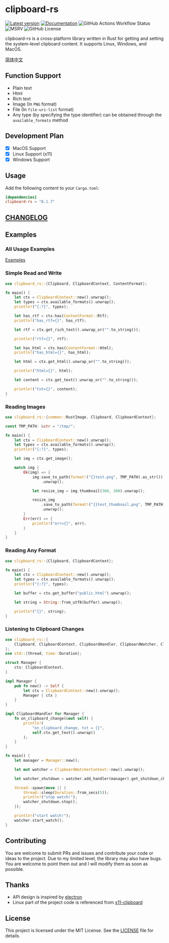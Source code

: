 # clipboard-rs

[![Latest version](https://img.shields.io/crates/v/clipboard-rs?color=mediumvioletred)](https://crates.io/crates/clipboard-rs)
[![Documentation](https://docs.rs/clipboard-rs/badge.svg)](https://docs.rs/clipboard-rs)
![GitHub Actions Workflow Status](https://img.shields.io/github/actions/workflow/status/ChurchTao/clipboard-rs/test.yml)
![MSRV](https://img.shields.io/badge/rustc-1.63+-blue.svg)
![GitHub License](https://img.shields.io/github/license/ChurchTao/clipboard-rs)

clipboard-rs is a cross-platform library written in Rust for getting and setting the system-level clipboard content. It supports Linux, Windows, and MacOS.

[简体中文](README_ZH.md)

## Function Support

- Plain text
- Html
- Rich text
- Image (In `PNG` format)
- File (In `file-uri-list` format)
- Any type (by specifying the type identifier) can be obtained through the `available_formats` method

## Development Plan

- [x] MacOS Support
- [x] Linux Support (x11)
- [x] Windows Support

## Usage

Add the following content to your `Cargo.toml`:

```toml
[dependencies]
clipboard-rs = "0.1.7"
```

## [CHANGELOG](CHANGELOG.md)

## Examples

### All Usage Examples

[Examples](examples)

### Simple Read and Write

```rust
use clipboard_rs::{Clipboard, ClipboardContext, ContentFormat};

fn main() {
	let ctx = ClipboardContext::new().unwrap();
	let types = ctx.available_formats().unwrap();
	println!("{:?}", types);

	let has_rtf = ctx.has(ContentFormat::Rtf);
	println!("has_rtf={}", has_rtf);

	let rtf = ctx.get_rich_text().unwrap_or("".to_string());

	println!("rtf={}", rtf);

	let has_html = ctx.has(ContentFormat::Html);
	println!("has_html={}", has_html);

	let html = ctx.get_html().unwrap_or("".to_string());

	println!("html={}", html);

	let content = ctx.get_text().unwrap_or("".to_string());

	println!("txt={}", content);
}

```

### Reading Images

```rust
use clipboard_rs::{common::RustImage, Clipboard, ClipboardContext};

const TMP_PATH: &str = "/tmp/";

fn main() {
	let ctx = ClipboardContext::new().unwrap();
	let types = ctx.available_formats().unwrap();
	println!("{:?}", types);

	let img = ctx.get_image();

	match img {
		Ok(img) => {
			img.save_to_path(format!("{}test.png", TMP_PATH).as_str())
				.unwrap();

			let resize_img = img.thumbnail(300, 300).unwrap();

			resize_img
				.save_to_path(format!("{}test_thumbnail.png", TMP_PATH).as_str())
				.unwrap();
		}
		Err(err) => {
			println!("err={}", err);
		}
	}
}

```

### Reading Any Format

```rust
use clipboard_rs::{Clipboard, ClipboardContext};

fn main() {
    let ctx = ClipboardContext::new().unwrap();
    let types = ctx.available_formats().unwrap();
    println!("{:?}", types);

    let buffer = ctx.get_buffer("public.html").unwrap();

    let string = String::from_utf8(buffer).unwrap();

    println!("{}", string);
}

```

### Listening to Clipboard Changes

```rust
use clipboard_rs::{
	Clipboard, ClipboardContext, ClipboardHandler, ClipboardWatcher, ClipboardWatcherContext,
};
use std::{thread, time::Duration};

struct Manager {
	ctx: ClipboardContext,
}

impl Manager {
	pub fn new() -> Self {
		let ctx = ClipboardContext::new().unwrap();
		Manager { ctx }
	}
}

impl ClipboardHandler for Manager {
	fn on_clipboard_change(&mut self) {
		println!(
			"on_clipboard_change, txt = {}",
			self.ctx.get_text().unwrap()
		);
	}
}

fn main() {
	let manager = Manager::new();

	let mut watcher = ClipboardWatcherContext::new().unwrap();

	let watcher_shutdown = watcher.add_handler(manager).get_shutdown_channel();

	thread::spawn(move || {
		thread::sleep(Duration::from_secs(5));
		println!("stop watch!");
		watcher_shutdown.stop();
	});

	println!("start watch!");
	watcher.start_watch();
}


```

## Contributing

You are welcome to submit PRs and issues and contribute your code or ideas to the project. Due to my limited level, the library may also have bugs. You are welcome to point them out and I will modify them as soon as possible.

## Thanks

- API design is inspired by [electron](https://www.electronjs.org/zh/docs/latest/api/clipboard)
- Linux part of the project code is referenced from [x11-clipboard](https://github.com/quininer/x11-clipboard/tree/master)

## License

This project is licensed under the MIT License. See the [LICENSE](LICENSE) file for details.
